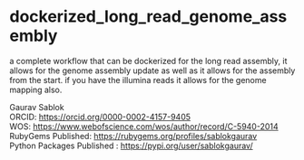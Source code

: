 # dockerized_long_read_genome_assembly
a complete workflow that can be dockerized for the long read assembly, it allows for the genome assembly update as well as it allows for the assembly from the start. if you have the illumina reads it allows for the genome mapping also.

Gaurav Sablok \
ORCID: https://orcid.org/0000-0002-4157-9405 \
WOS: https://www.webofscience.com/wos/author/record/C-5940-2014 \
RubyGems Published: https://rubygems.org/profiles/sablokgaurav \
Python Packages Published : https://pypi.org/user/sablokgaurav/
